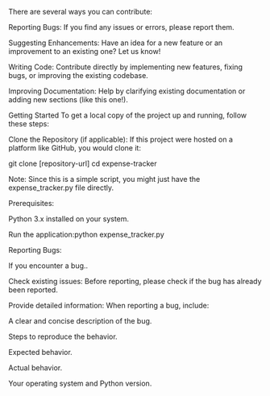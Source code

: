 There are several ways you can contribute:

Reporting Bugs: If you find any issues or errors, please report them.

Suggesting Enhancements: Have an idea for a new feature or an improvement to an existing one? Let us know!

Writing Code: Contribute directly by implementing new features, fixing bugs, or improving the existing codebase.

Improving Documentation: Help by clarifying existing documentation or adding new sections (like this one!).

Getting Started
To get a local copy of the project up and running, follow these steps:

Clone the Repository (if applicable): If this project were hosted on a platform like GitHub, you would clone it:

git clone [repository-url]
cd expense-tracker


Note: Since this is a simple script, you might just have the expense_tracker.py file directly.

Prerequisites:

Python 3.x installed on your system.

Run the application:python expense_tracker.py


Reporting Bugs:

If you encounter a bug..

Check existing issues: Before reporting, please check if the bug has already been reported.

Provide detailed information: When reporting a bug, include:

A clear and concise description of the bug.

Steps to reproduce the behavior.

Expected behavior.

Actual behavior.

Your operating system and Python version.
